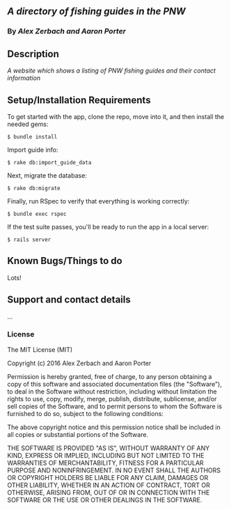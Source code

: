 ## _A directory of fishing guides in the PNW_

### By _**Alex Zerbach and Aaron Porter**_

## Description

_A website which shows a listing of PNW fishing guides and their contact information_

## Setup/Installation Requirements

To get started with the app, clone the repo, move into it, and then install the needed gems:

```
$ bundle install
```

Import guide info:

```
$ rake db:import_guide_data
```

Next, migrate the database:

```
$ rake db:migrate
```

Finally, run RSpec to verify that everything is working correctly:

```
$ bundle exec rspec
```

If the test suite passes, you'll be ready to run the app in a local server:

```
$ rails server
```

## Known Bugs/Things to do

Lots!

## Support and contact details

...

### License

The MIT License (MIT)

Copyright (c) 2016 Alex Zerbach and Aaron Porter

Permission is hereby granted, free of charge, to any person obtaining a copy of this software and associated documentation files (the "Software"), to deal in the Software without restriction, including without limitation the rights to use, copy, modify, merge, publish, distribute, sublicense, and/or sell copies of the Software, and to permit persons to whom the Software is furnished to do so, subject to the following conditions:

The above copyright notice and this permission notice shall be included in all copies or substantial portions of the Software.

THE SOFTWARE IS PROVIDED "AS IS", WITHOUT WARRANTY OF ANY KIND, EXPRESS OR IMPLIED, INCLUDING BUT NOT LIMITED TO THE WARRANTIES OF MERCHANTABILITY, FITNESS FOR A PARTICULAR PURPOSE AND NONINFRINGEMENT. IN NO EVENT SHALL THE AUTHORS OR COPYRIGHT HOLDERS BE LIABLE FOR ANY CLAIM, DAMAGES OR OTHER LIABILITY, WHETHER IN AN ACTION OF CONTRACT, TORT OR OTHERWISE, ARISING FROM, OUT OF OR IN CONNECTION WITH THE SOFTWARE OR THE USE OR OTHER DEALINGS IN THE SOFTWARE.
